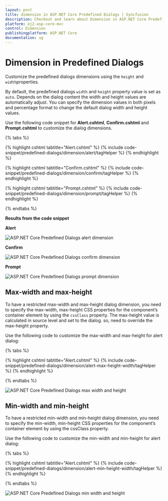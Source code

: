 ```yaml
---
layout: post
title: dimension in ASP.NET Core Predefined Dialogs | Syncfusion
description: Checkout and learn about Dimension in ASP.NET Core Predefined Dialogs of Syncfusion Essential JS 2 and more details.
platform: ej2-asp-core-mvc
control: Dimension
publishingplatform: ASP.NET Core
documentation: ug
---
```


# Dimension in Predefined Dialogs

Customize the predefined dialogs dimensions using the `height` and `width`properties.

By default, the predefined dialogs `width` and `height` property value is set as `auto`. Depends on the dialog content the width and height values are automatically adjust. You can specify the dimension values in both pixels and percentage format to change the default dialog width and height values.

Use the following code snippet for **Alert.cshtml**, **Confirm.cshtml** and **Prompt.cshtml** to customize the dialog dimensions.

{% tabs %}

{% highlight cshtml tabtitle="Alert.cshtml" %}
{% include code-snippet/predefined-dialogs/dimension/alert/tagHelper %}
{% endhighlight %}

{% highlight cshtml tabtitle="Confirm.cshtml" %}
{% include code-snippet/predefined-dialogs/dimension/confirm/tagHelper %}
{% endhighlight %}

{% highlight cshtml tabtitle="Prompt.cshtml" %}
{% include code-snippet/predefined-dialogs/dimension/prompt/tagHelper %}
{% endhighlight %}

{% endtabs %}

**Results from the code snippet**

**Alert**

![ASP.NET Core Predefined Dialogs alert dimension](./images/alert-dimension.png)

**Confirm**

![ASP.NET Core Predefined Dialogs confirm dimension](./images/confirm-dimension.png)

**Prompt**

![ASP.NET Core Predefined Dialogs prompt dimension](./images/prompt-dimension.png)

## Max-width and max-height

To have a restricted max-width and max-height dialog dimension, you need to specify the max-width, max-height CSS properties for the component’s container element by using the `cssClass` property. The max-height value is calculated in source level and set to the dialog. so, need to override the max-height property.

Use the following code to customize the max-width and max-height for alert dialog:


{% tabs %}

{% highlight cshtml tabtitle="Alert.cshtml" %}
{% include code-snippet/predefined-dialogs/dimension/alert-max-height-width/tagHelper %}
{% endhighlight %}

{% endtabs %}

![ASP.NET Core Predefined Dialogs max width and height](./images/alert-dimension-max-height-width.png)

## Min-width and min-height

To have a restricted min-width and min-height dialog dimension, you need to specify the min-width, min-height CSS properties for the component’s container element by using the cssClass property.

Use the following code to customize the min-width and min-height for alert dialog:

{% tabs %}

{% highlight cshtml tabtitle="Alert.cshtml" %}
{% include code-snippet/predefined-dialogs/dimension/alert-min-height-width/tagHelper %}
{% endhighlight %}

{% endtabs %}

![ASP.NET Core Predefined Dialogs min width and height](./images/alert-dimension-min-height-width.png)